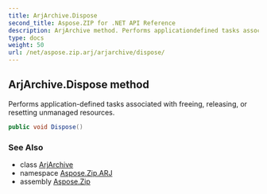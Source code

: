 ```yaml
---
title: ArjArchive.Dispose
second_title: Aspose.ZIP for .NET API Reference
description: ArjArchive method. Performs applicationdefined tasks associated with freeing releasing or resetting unmanaged resources
type: docs
weight: 50
url: /net/aspose.zip.arj/arjarchive/dispose/
---
```

## ArjArchive.Dispose method

Performs application-defined tasks associated with freeing, releasing, or resetting unmanaged resources.

```csharp
public void Dispose()
```

### See Also

* class [ArjArchive](../)
* namespace [Aspose.Zip.ARJ](../../arjarchive/)
* assembly [Aspose.Zip](../../../)


